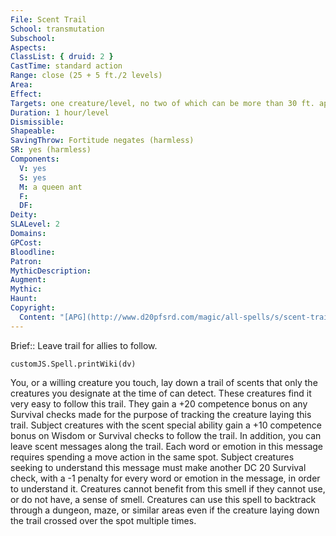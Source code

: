 ```yaml
---
File: Scent Trail
School: transmutation
Subschool: 
Aspects: 
ClassList: { druid: 2 }
CastTime: standard action
Range: close (25 + 5 ft./2 levels)
Area: 
Effect: 
Targets: one creature/level, no two of which can be more than 30 ft. apart
Duration: 1 hour/level
Dismissible: 
Shapeable: 
SavingThrow: Fortitude negates (harmless)
SR: yes (harmless)
Components:
  V: yes
  S: yes
  M: a queen ant
  F: 
  DF: 
Deity: 
SLALevel: 2
Domains: 
GPCost: 
Bloodline: 
Patron: 
MythicDescription: 
Augment: 
Mythic: 
Haunt: 
Copyright:
  Content: "[APG](http://www.d20pfsrd.com/magic/all-spells/s/scent-trail)"
---
```

Brief:: Leave trail for allies to follow.

```dataviewjs
customJS.Spell.printWiki(dv)
```

You, or a willing creature you touch, lay down a trail of scents that only the creatures you designate at the time of can detect. These creatures find it very easy to follow this trail.  They gain a +20 competence bonus on any Survival checks made for the purpose of tracking the creature laying this trail.  Subject creatures with the scent special ability gain a +10 competence bonus on Wisdom or Survival checks to follow the trail.  In addition, you can leave scent messages along the trail.  Each word or emotion in this message requires spending a move action in the same spot. Subject creatures seeking to understand this message must make another DC 20 Survival check, with a -1 penalty for every word or emotion in the message, in order to understand it. Creatures cannot benefit from this smell if they cannot use, or do not have, a sense of smell. Creatures can use this spell to backtrack through a dungeon, maze, or similar areas even if the creature laying down the trail crossed over the spot multiple times.
